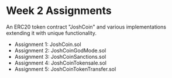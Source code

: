 # Week 2 Assignments

An ERC20 token contract "JoshCoin" and various implementations extending it with unique functionality.

- Assignment 1: JoshCoin.sol
- Assignment 2: JoshCoinGodMode.sol
- Assignment 3: JoshCoinSanctions.sol
- Assignment 4: JoshCoinTokensale.sol
- Assignment 5: JoshCoinTokenTransfer.sol
